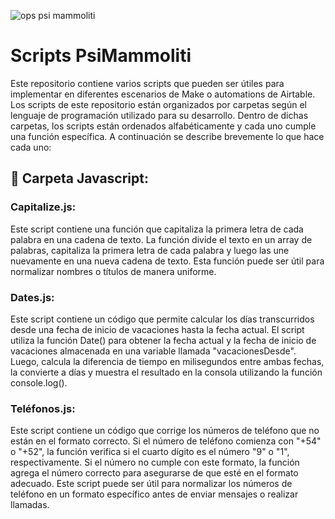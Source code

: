![ops psi mammoliti](https://user-images.githubusercontent.com/66747959/231828975-ab0754ac-d29d-451a-83b6-228dad38be92.jpg)
# Scripts PsiMammoliti
Este repositorio contiene varios scripts que pueden ser útiles para implementar en diferentes escenarios de Make o automations de Airtable. Los scripts de este repositorio están organizados por carpetas según el lenguaje de programación utilizado para su desarrollo. Dentro de dichas carpetas, los scripts están ordenados alfabéticamente y cada uno cumple una función específica. A continuación se describe brevemente lo que hace cada uno:

## 📁 Carpeta Javascript:

### Capitalize.js:
Este script contiene una función que capitaliza la primera letra de cada palabra en una cadena de texto. La función divide el texto en un array de palabras, capitaliza la primera letra de cada palabra y luego las une nuevamente en una nueva cadena de texto. Esta función puede ser útil para normalizar nombres o títulos de manera uniforme.

### Dates.js:
Este script contiene un código que permite calcular los días transcurridos desde una fecha de inicio de vacaciones hasta la fecha actual. El script utiliza la función Date() para obtener la fecha actual y la fecha de inicio de vacaciones almacenada en una variable llamada "vacacionesDesde". Luego, calcula la diferencia de tiempo en milisegundos entre ambas fechas, la convierte a días y muestra el resultado en la consola utilizando la función console.log().

### Teléfonos.js:
Este script contiene un código que corrige los números de teléfono que no están en el formato correcto. Si el número de teléfono comienza con "+54" o "+52", la función verifica si el cuarto dígito es el número "9" o "1", respectivamente. Si el número no cumple con este formato, la función agrega el número correcto para asegurarse de que esté en el formato adecuado. Este script puede ser útil para normalizar los números de teléfono en un formato específico antes de enviar mensajes o realizar llamadas.
